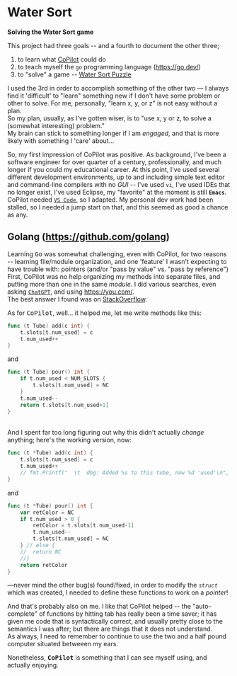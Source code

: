 # Water Sort
**Solving the Water Sort game**

This project had three goals -- and a fourth to document the other three; 

1. to learn what [CoPilot](https://github.com/features/copilot) could do
1. to teach myself the `go` programming language (https://go.dev/)
1. to "solve" a game -- [Water Sort Puzzle](https://apps.apple.com/ph/app/water-sort-puzzle/id1514542157)

I used the 3rd in order to accomplish something of the other two &mdash; I always find it 'difficult' to "learn" something new
if I don't have some problem or other to solve.  For me, personally, "learn x, y, or z" is not easy without a plan. <br>
So my plan, usually, as I've gotten wiser, is to "use x, y or z, to solve a (somewhat interesting) problem."  
My brain can stick to something longer if I am *engaged*, and that is more likely with something I 'care' about...

So, my first impression of CoPilot was positive.  As background, I've been a software engineer for over quarter of a century, 
professionally, and much longer if you could my educational career.  At this point, I've used several different development 
environments, up to and including simple text editor and command-line compilers with no *GUI* -- I've used `vi`, 
I've used IDEs that no longer exist, I've used Eclipse, my "favorite" at the moment is still **`Emacs`**. <br>
CoPilot needed [`VS Code`](https://code.visualstudio.com/docs#vscode), so I adapted.  My personal dev work had been stalled, 
so I needed a jump start on that, and this seemed as good a chance as any.

## **Golang** (https://github.com/golang)
Learning <kbd>Go</kbd> was somewhat challenging, even with CoPilot, for two reasons -- learning file/module organization, 
and one 'feature' I wasn't expecting to have trouble with: pointers (and/or "pass by value" vs. "pass by reference")
First, CoPilot was no help organizing my methods into separate files, and putting more than one in the same *module*.
I did various searches, even asking [`ChatGPT`](https://chat.openai.com/), and using <https://you.com/>. <br>
The best answer I found was on [StackOverflow](https://stackoverflow.com/questions/9985559/20188012#20188012). 

As for <kbd>CoPilot</kbd>, well...  it helped me, let me write methods like this:
```go
func (t Tube) add(c int) {
	t.slots[t.num_used] = c
	t.num_used++
}
```
and 
```go 
func (t Tube) pour() int {
	if t.num_used < NUM_SLOTS {
		t.slots[t.num_used] = NC
	}
	t.num_used--
	return t.slots[t.num_used+1]
}
```
<br/>
And I spent far too long figuring out why this didn't actually <em>change</em> anything; here's the working version, now: 

```go
func (t *Tube) add(c int) {
	t.slots[t.num_used] = c
	t.num_used++
	// fmt.Printf("  \t  dbg: Added %s to this tube, now %d 'used'\n", color_names[c], t.num_used)
}
```
and 
```go
func (t *Tube) pour() int {
	var retColor = NC
	if t.num_used > 0 {
		retColor = t.slots[t.num_used-1]
		t.num_used--
		t.slots[t.num_used] = NC
	} // else {
	// 	return NC
	//}
	return retColor
}
```
&mdash;never mind the other bug(s) found/fixed, in order to modify the *`struct`* which was created, I needed to define these functions to work on a *pointer*!

And that's probably also on me.  I like that CoPilot helped -- the "auto-complete" of functions by hitting tab has really been a time saver; it has given me code that is syntactically correct, and usually pretty close to the semantics I was after; but there are things that it does not understand. <br>
As always, I need to remember to continue to use the two and a half pound computer situated betweeen my ears.

Nonetheless, **<kbd>CoPilot</kbd>** is something that I can see myself using, and actually enjoying.
